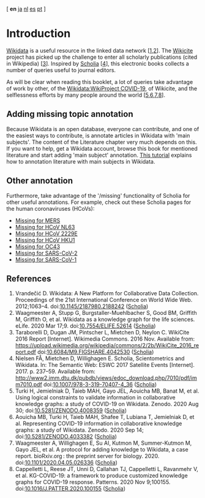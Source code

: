 <!--- THIS FILE IS AUTOGENERATED. DO NOT EDIT IT. -->

[ **en** [ja](ja/intro.md) [nl](nl/intro.md) [es](es/intro.md) [pt](pt/intro.md)  ]

# Introduction

[Wikidata](https://wikidata.org/) is a useful resource in the linked data network [<a href="#citeref1">1</a>,<a href="#citeref2">2</a>].
The [Wikicite](http://wikicite.org/) project has picked up the challenge to enter all
scholarly publications (cited in Wikipedia) [<a href="#citeref3">3</a>]. Inspired by
[Scholia](https://scholia.toolforge.org/) [<a href="#citeref4">4</a>], this electronic books collects
a number of queries useful to journal editors.

As will be clear when reading this booklet, a lot of queries take advantage of work by other, of
the [Wikidata:WikiProject COVID-19](https://www.wikidata.org/wiki/Wikidata:WikiProject_COVID-19),
of Wikicite, and the selflessness efforts by many people around the world
[<a href="#citeref5">5</a>,<a href="#citeref6">6</a>,<a href="#citeref7">7</a>,<a href="#citeref8">8</a>].

## Adding missing topic annotation

Because Wikidata is an open database, everyone can contribute, and one of the easiest
ways to contribute, is annotate articles in Wikidata with 'main subjects'. The content of the
Literature chapter very much depends on this. If you want to help, get a Wikidata account, browse
this book for mentioned literature and start adding 'main subject' annotation. 
[This tutorial](https://laurendupuis.github.io/Scholia_tutorial/)
explains how to annotation literature with main subjects in Wikidata.

## Other annotation

Furthermore, take advantage of the '/missing' functionality of Scholia for other useful annotations.
For example, check out these Scholia pages for the human coronaviruses (HCoVs):

* [Missing for MERS](https://scholia.toolforge.org/topic/Q4902157/missing)
* [Missing for HCoV NL63](https://scholia.toolforge.org/topic/Q8351095/missing)
* [Missing for HCoV 2229E](https://scholia.toolforge.org/topic/Q16983356/missing)
* [Missing for HCoV HKU1](https://scholia.toolforge.org/topic/Q16983360/missing)
* [Missing for OC43](https://scholia.toolforge.org/topic/Q16991954/missing)
* [Missing for SARS-CoV-2](https://scholia.toolforge.org/topic/Q82069695/missing)
* [Missing for SARS-CoV-1](https://scholia.toolforge.org/topic/Q85438966/missing)

## References

1. <a name="citeref1"></a>Vrandečić D. Wikidata: A New Platform for Collaborative Data Collection. Proceedings of the 21st International Conference on World Wide Web. 2012;1063–4.  doi:[10.1145/2187980.2188242](https://doi.org/10.1145/2187980.2188242) ([Scholia](https://scholia.toolforge.org/doi/10.1145/2187980.2188242))
2. <a name="citeref2"></a>Waagmeester A, Stupp G, Burgstaller-Muehlbacher S, Good BM, Griffith M, Griffith O, et al. Wikidata as a knowledge graph for the life sciences. eLife. 2020 Mar 17;9.  doi:[10.7554/ELIFE.52614](https://doi.org/10.7554/ELIFE.52614) ([Scholia](https://scholia.toolforge.org/doi/10.7554/ELIFE.52614))
3. <a name="citeref3"></a>Taraborelli D, Dugan JM, Pintscher L, Mietchen D, Neylon C. WikiCite 2016 Report [Internet]. Wikimedia Commons. 2016 Nov. Available from: https://upload.wikimedia.org/wikipedia/commons/2/2b/WikiCite_2016_report.pdf doi:[10.6084/M9.FIGSHARE.4042530](https://doi.org/10.6084/M9.FIGSHARE.4042530) ([Scholia](https://scholia.toolforge.org/doi/10.6084/M9.FIGSHARE.4042530))
4. <a name="citeref4"></a>Nielsen FÅ, Mietchen D, Willighagen E. Scholia, Scientometrics and Wikidata. In: The Semantic Web: ESWC 2017 Satellite Events [Internet]. 2017. p. 237–59. Available from: http://www2.imm.dtu.dk/pubdb/views/edoc_download.php/7010/pdf/imm7010.pdf doi:[10.1007/978-3-319-70407-4_36](https://doi.org/10.1007/978-3-319-70407-4_36) ([Scholia](https://scholia.toolforge.org/doi/10.1007/978-3-319-70407-4_36))
5. <a name="citeref5"></a>Turki H, Jemielniak D, Taieb MAH, Gayo JEL, Aouicha MB, Banat M, et al. Using logical constraints to validate information in collaborative knowledge graphs: a study of COVID-19 on Wikidata. Zenodo. 2020 Aug 30;  doi:[10.5281/ZENODO.4008359](https://doi.org/10.5281/ZENODO.4008359) ([Scholia](https://scholia.toolforge.org/doi/10.5281/ZENODO.4008359))
6. <a name="citeref6"></a>Aouicha MB, Turki H, Taieb MAH, Shafee T, Lubiana T, Jemielniak D, et al. Representing COVID-19 information in collaborative knowledge graphs: a study of Wikidata. Zenodo. 2020 Sep 14;  doi:[10.5281/ZENODO.4033382](https://doi.org/10.5281/ZENODO.4033382) ([Scholia](https://scholia.toolforge.org/doi/10.5281/ZENODO.4033382))
7. <a name="citeref7"></a>Waagmeester A, Willighagen E, Su AI, Kutmon M, Summer-Kutmon M, Gayo JEL, et al. A protocol for adding knowledge to Wikidata, a case report. bioRxiv.org : the preprint server for biology. 2020.  doi:[10.1101/2020.04.05.026336](https://doi.org/10.1101/2020.04.05.026336) ([Scholia](https://scholia.toolforge.org/doi/10.1101/2020.04.05.026336))
8. <a name="citeref8"></a>Cappelletti L, Reese JT, Unni D, Callahan TJ, Cappelletti L, Ravanmehr V, et al. KG-COVID-19: a framework to produce customized knowledge graphs for COVID-19 response. Patterns. 2020 Nov 9;100155.  doi:[10.1016/J.PATTER.2020.100155](https://doi.org/10.1016/J.PATTER.2020.100155) ([Scholia](https://scholia.toolforge.org/doi/10.1016/J.PATTER.2020.100155))

